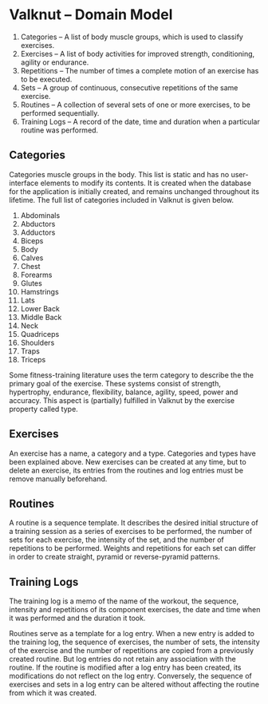 # Valknut &ndash; Domain Model

1. Categories &ndash; A list of body muscle groups, which is used to classify exercises.
2. Exercises &ndash; A list of body activities for improved strength, conditioning, agility or endurance.
3. Repetitions &ndash; The number of times a complete motion of an exercise has to be executed.
4. Sets &ndash; A group of continuous, consecutive repetitions of the same exercise.
5. Routines &ndash; A collection of several sets of one or more exercises, to be performed sequentially.
6. Training Logs &ndash; A record of the date, time and duration when a particular routine was performed.

## Categories

Categories muscle groups in the body. This list is static and has no user-interface elements to modify its contents. It is created when the database for the application is initially created, and remains unchanged throughout its lifetime. The full list of categories included in Valknut is given below.

1.	Abdominals
2.	Abductors
3.	Adductors
4.	Biceps
5.	Body
6.	Calves
7.	Chest
8.	Forearms
9.	Glutes
10.	Hamstrings
11.	Lats
12.	Lower Back
13.	Middle Back
14.	Neck
15.	Quadriceps
16.	Shoulders
17.	Traps
18.	Triceps

Some fitness-training literature uses the term category to describe the the primary goal of the exercise. These systems consist of strength, hypertrophy, endurance, flexibility, balance, agility, speed, power and accuracy. This aspect is (partially) fulfilled in Valknut by the exercise property called type.

## Exercises

An exercise has a name, a category and a type. Categories and types have been explained above. New exercises can be created at any time, but to delete an exercise, its entries from the routines and log entries must be remove manually beforehand.

## Routines

A routine is a sequence template. It describes the desired initial structure of a training session as a series of exercises to be performed, the number of sets for each exercise, the intensity of the set, and the number of repetitions to be performed. Weights and repetitions for each set can differ in order to create straight, pyramid or reverse-pyramid patterns.

## Training Logs

The training log is a memo of the name of the workout, the sequence, intensity and repetitions of its component exercises, the date and time when it was performed and the duration it took.

Routines serve as a template for a log entry. When a new entry is added to the training log, the sequence of exercises, the number of sets, the intensity of the exercise and the number of repetitions are copied from a previously created routine. But log entries do not retain any association with the routine. If the routine is modified after a log entry has been created, its modifications do not reflect on the log entry. Conversely, the sequence of exercises and sets in a log entry can be altered without affecting the routine from which it was created.
